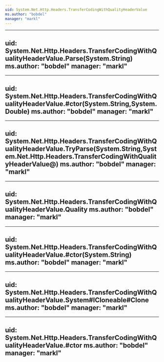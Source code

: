 ```yaml
---
uid: System.Net.Http.Headers.TransferCodingWithQualityHeaderValue
ms.author: "bobdel"
manager: "markl"
---
```


---
uid: System.Net.Http.Headers.TransferCodingWithQualityHeaderValue.Parse(System.String)
ms.author: "bobdel"
manager: "markl"
---

---
uid: System.Net.Http.Headers.TransferCodingWithQualityHeaderValue.#ctor(System.String,System.Double)
ms.author: "bobdel"
manager: "markl"
---

---
uid: System.Net.Http.Headers.TransferCodingWithQualityHeaderValue.TryParse(System.String,System.Net.Http.Headers.TransferCodingWithQualityHeaderValue@)
ms.author: "bobdel"
manager: "markl"
---

---
uid: System.Net.Http.Headers.TransferCodingWithQualityHeaderValue.Quality
ms.author: "bobdel"
manager: "markl"
---

---
uid: System.Net.Http.Headers.TransferCodingWithQualityHeaderValue.#ctor(System.String)
ms.author: "bobdel"
manager: "markl"
---

---
uid: System.Net.Http.Headers.TransferCodingWithQualityHeaderValue.System#ICloneable#Clone
ms.author: "bobdel"
manager: "markl"
---

---
uid: System.Net.Http.Headers.TransferCodingWithQualityHeaderValue.#ctor
ms.author: "bobdel"
manager: "markl"
---
